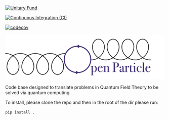 [![Unitary Fund](https://img.shields.io/badge/Supported%20By-UNITARY%20FUND-brightgreen.svg?style=for-the-badge)](https://unitary.fund)

[![Continuous Integration (CI)](https://github.com/cgustin99/OpenParticle/actions/workflows/python-package.yml/badge.svg)](https://github.com/cgustin99/OpenParticle/actions/workflows/python-package.yml)

[![codecov](https://codecov.io/gh/cgustin99/OpenParticle/graph/badge.svg?token=ZYS8VULY5V)](https://codecov.io/gh/cgustin99/OpenParticle)
<!-- ![image](OpenParticleLogo.png) -->
<picture>
  <source srcset="OpenParticleLogoDark.png" media="(prefers-color-scheme: dark)">
  <img src="OpenParticleLogoLight.png" alt="Theme-aware image">
</picture>

Code base designed to translate problems in Quantum Field Theory to be solved via quantum computing. 

To install, please clone the repo and then in the root of the dir please run:

```
pip install .
```
